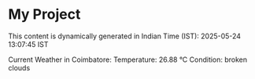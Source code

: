 # My Project

This content is dynamically generated in Indian Time (IST): 2025-05-24 13:07:45 IST


Current Weather in Coimbatore:
Temperature: 26.88 °C
Condition: broken clouds
